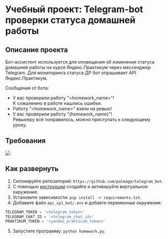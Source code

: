 # Учебный проект: Telegram-bot проверки статуса домашней работы

## Описание проекта
Бот-асcистент используется для оповещения об изменения статуса домашней работы на курсе Яндекс.Практикум через мессенджер Telegram.
Для мониторинга статуса ДР бот опрашивает API Яндекс.Практикум.

Сообщения от бота:

* У вас проверили работу "<homework_name>"!  
  К сожалению в работе нашлись ошибки.
* Работу "<homework_name>" взяли на ревью!
* У вас проверили работу "{homework_name}"!  
  Ревьюеру всё понравилось, можно приступать к следующему уроку.

## Требования
![](https://img.shields.io/badge/python-v3.7-blue)

## Как развернуть
1. Склонируйте репозиторий: ```https://github.com/palmage/telegram_bot```.
2. С помощью [инструкции](https://python-scripts.com/virtualenv) создайте и активируйте виртуальное окружение.
3. Установите зависимости: ```pip install -r requirements.txt```.
2. Добавите файл `api_sp1_bot/.env` и добавте переменные окружения:
```PowerShell
TELEGRAM_TOKEN = '<telegram_token>'
TELEGRAM_CHAT_ID = '<telegram_chat_id>'
PRAKTIKUM_TOKEN = '<yandex_prakticum_token>'
```
5. Запустите программу: ```python homework.py```.
